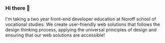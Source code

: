 ### Hi there 👋

I'm taking a two year front-end developer education at Noroff school of vocational studies. We create user-friendly web solutions that follows the design thinking process, applying the universal principles of design and ensuring that our web solutions are accessible!

<!--
**richiebotteri/richiebotteri** is a ✨ _special_ ✨ repository because its `README.md` (this file) appears on your GitHub profile.

Here are some ideas to get you started:

- 🔭 I’m currently working on ...
- 🌱 I’m currently learning ...
- 👯 I’m looking to collaborate on ...
- 🤔 I’m looking for help with ...
- 💬 Ask me about ...
- 📫 How to reach me: ...
- 😄 Pronouns: ...
- ⚡ Fun fact: ...
-->

